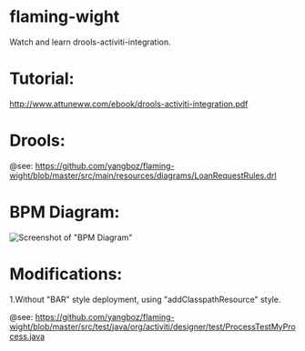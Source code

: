 # flaming-wight
Watch and learn drools-activiti-integration.

# Tutorial: 

http://www.attuneww.com/ebook/drools-activiti-integration.pdf

# Drools:

@see: https://github.com/yangboz/flaming-wight/blob/master/src/main/resources/diagrams/LoanRequestRules.drl

# BPM Diagram:

![Screenshot of "BPM Diagram"](https://raw.githubusercontent.com/yangboz/flaming-wight/master/src/main/resources/diagrams/BusinessRuleLoanProcess.png)

# Modifications:

1.Without "BAR" style deployment, using "addClasspathResource" style. 

@see: https://github.com/yangboz/flaming-wight/blob/master/src/test/java/org/activiti/designer/test/ProcessTestMyProcess.java
